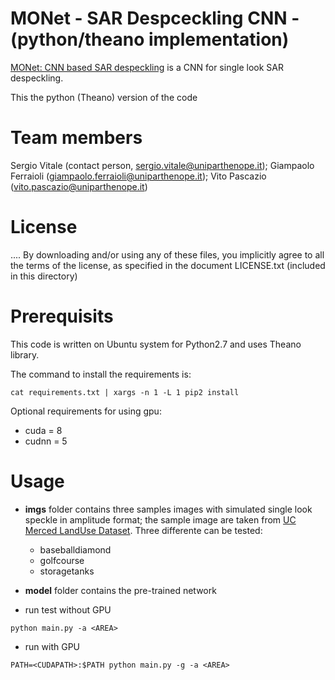 # MONet - SAR Despceckling CNN - (python/theano implementation)

[MONet: CNN based SAR despeckling](https://arxiv.org/abs/2006.09050) is a CNN for single look SAR despeckling.

This the python (Theano) version of the code

# Team members
 Sergio Vitale    (contact person, sergio.vitale@uniparthenope.it);
 Giampaolo Ferraioli (giampaolo.ferraioli@uniparthenope.it);
 Vito Pascazio (vito.pascazio@uniparthenope.it)
 
# License
....
By downloading and/or using any of these files, you implicitly agree to all the
terms of the license, as specified in the document LICENSE.txt
(included in this directory)

# Prerequisits
This code is written on Ubuntu system for Python2.7 and uses Theano library.

The command to install the requirements is: 

```
cat requirements.txt | xargs -n 1 -L 1 pip2 install
```

Optional requirements for using gpu:
* cuda = 8 
* cudnn = 5

# Usage 
* **imgs** folder contains three samples images with simulated single look speckle in amplitude format;
the sample image are taken from [UC Merced LandUse Dataset](http://weegee.vision.ucmerced.edu/datasets/landuse.html).
Three differente <AREA> can be tested:
     * baseballdiamond
     * golfcourse
     * storagetanks

* **model** folder contains the pre-trained network
* run test without GPU
```
python main.py -a <AREA>
```
* run with GPU
```
PATH=<CUDAPATH>:$PATH python main.py -g -a <AREA>
```
